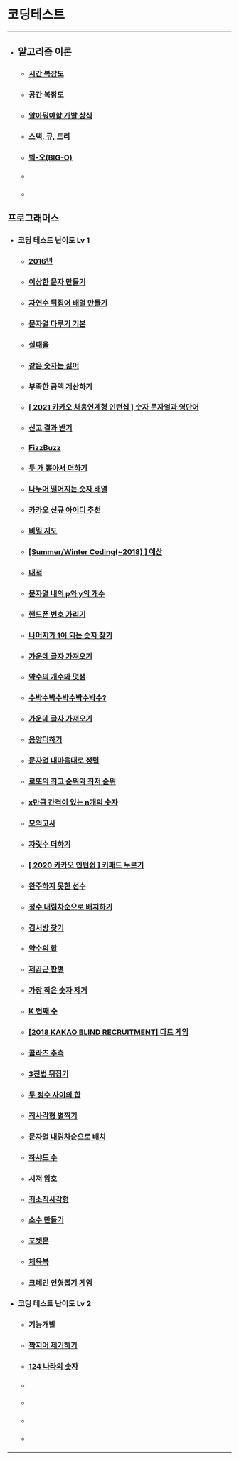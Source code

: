 # 코딩테스트

---
+ ## 알고리즘 이론
  + ### [시간 복잡도](src/components/algorithm/timeComplexity.md)
  
  + ### [공간 복잡도](src/components/algorithm/spaceComplexity.md)

  + ### [알아둬야할 개발 상식](src/components/algorithm/developerCommonSense.md)

  + ### [스택, 큐, 트리](src/components/algorithm/queueStackTree.md)

  + ### [빅-오(BIG-O)]()

  + ### []()

  + ### []()



## 프로그래머스
+ ### 코딩 테스트 난이도 Lv 1

  + ### [2016년](src/components/programmers/levelOne/dayOfTheWeek.jsx)
  
  + ### [이상한 문자 만들기](src/components/programmers/levelOne/weirdLetters.jsx)

  + ### [자연수 뒤집어 배열 만들기](src/components/programmers/levelOne/numberOfArray.jsx)

  + ### [문자열 다루기 기본](src/components/programmers/levelOne/string.jsx)

  + ### [실패율](src/components/programmers/levelOne/failureRate.jsx)

  + ### [같은 숫자는 싫어](src/components/programmers/levelOne/sameNumber.jsx)

  + ### [부족한 금액 계산하기](src/components/programmers/levelOne/insufficient.jsx)

  + ### [[ 2021 카카오 채용연계형 인턴십 ] 숫자 문자열과 영단어](src/components/programmers/levelOne/numStrEn.jsx)

  + ### [신고 결과 받기](src/components/programmers/levelOne/userReports.jsx)

  + ### [FizzBuzz](src/components/programmers/levelOne/fizz.jsx)

  + ### [두 개 뽑아서 더하기](src/components/programmers/levelOne/dayOfTheWeek.jsx)

  + ### [나누어 떨어지는 숫자 배열](src/components/programmers/levelOne/arrDivision.jsx)

  + ### [카카오 신규 아이디 추천](src/components/programmers/levelOne/idSuggestion.jsx)

  + ### [비밀 지도](src/components/programmers/levelOne/secretMap.jsx)

  + ### [[Summer/Winter Coding(~2018) ] 예산](src/components/programmers/levelOne/budget.jsx)

  + ### [내적](src/components/programmers/levelOne/dotProduct.jsx)
 
  + ### [문자열 내의 p와 y의 개수](src/components/programmers/levelOne/numberOfCharacters.jsx)

  + ### [핸드폰 번호 가리기](src/components/programmers/levelOne/hideCellPhoneNum.jsx)

  + ### [나머지가 1이 되는 숫자 찾기](src/components/programmers/levelOne/findTheRemainder.jsx)

  + ### [가운데 글자 가져오기](src/components/programmers/levelOne/middleLetter.jsx)

  + ### [약수의 개수와 덧샘](src/components/programmers/levelOne/numberAndAdditionOfFactors.jsx)

  + ### [수박수박수박수박수박수?](src/components/programmers/levelOne/stringRepetition.jsx)
  
  + ### [가운데 글자 가져오기](src/components/programmers/levelOne/middleLetter.jsx)

  + ### [음양더하기](src/components/programmers/levelOne/addYinAndYang.jsx)
 
  + ### [문자열 내마음대로 정렬](src/components/programmers/levelOne/sortingStringsMyOwnWay.jsx)

  + ### [로또의 최고 순위와 최저 순위](src/components/programmers/levelOne/lotteryRanking.jsx)

  + ### [x만큼 간격이 있는 n개의 숫자](src/components/programmers/levelOne/nNumbersSpacedByX.jsx)

  + ### [모의고사](src/components/programmers/levelOne/mockExam.jsx)

  + ### [자릿수 더하기](src/components/programmers/levelOne/addNumbers.jsx)

  + ### [[ 2020 카카오 인턴쉽 ] 키패드 누르기](src/components/programmers/levelOne/keypadPress.jsx)
  
  + ### [완주하지 못한 선수](src/components/programmers/levelOne/athletesWhoDidNotFinish.jsx)
  
  + ### [정수 내림차순으로 배치하기](src/components/programmers/levelOne/placeIntegersInDescendingOrder.jsx)
  
  + ### [김서방 찾기](src/components/programmers/levelOne/findKimSeobang.jsx)
  
  + ### [약수의 합](src/components/programmers/levelOne/sumOfFactors.jsx)

  + ### [제곱근 판별](src/components/programmers/levelOne/squareRootTest.jsx)

  + ### [가장 작은 숫자 제거](src/components/programmers/levelOne/removeSmallestNumber.jsx)

  + ### [K 번째 수](src/components/programmers/levelOne/kthNumber.jsx)

  + ### [[2018 KAKAO BLIND RECRUITMENT] 다트 게임](src/components/programmers/levelOne/dartGame.jsx)

  + ### [콜라츠 추측](src/components/programmers/levelOne/colatzGuess.jsx)

  + ### [3진법 뒤집기](src/components/programmers/levelOne/ternaryFlip.jsx)

  + ### [두 정수 사이의 합](src/components/programmers/levelOne/sumBetweenTwoIntegers.jsx)

  + ### [직사각형 별찍기](src/components/programmers/levelOne/rectangularStar.jsx)

  + ### [문자열 내림차순으로 배치](src/components/programmers/levelOne/placeStringsInDescendingOrder.jsx)

  + ### [하샤드 수](src/components/programmers/levelOne/numberOfHashes.jsx)

  + ### [시저 암호](src/components/programmers/levelOne/caesarCipher.jsx)

  + ### [최소직사각형](src/components/programmers/levelOne/minimumRectangle.jsx)

  + ### [소수 만들기](src/components/programmers/levelOne/makeADecimal.jsx)

  + ### [포켓몬](src/components/programmers/levelOne/pokemon.jsx)

  + ### [체육복](src/components/programmers/levelOne/gymSuit.jsx)

  + ### [크레인 인형뽑기 게임](src/components/programmers/levelOne/cranePuppetGame.jsx)

+ ### 코딩 테스트 난이도 Lv 2
  + ### [기능개발](src/components/programmers/levelTwo/functionDevelopment.jsx)
  
  + ### [짝지어 제거하기](src/components/programmers/levelTwo/pairToRemove.jsx)

  + ### [124 나라의 숫자](src/components/programmers/levelTwo/country124Number.jsx)

  + ### []()

  + ### []()

  + ### []()

  + ### []()
---